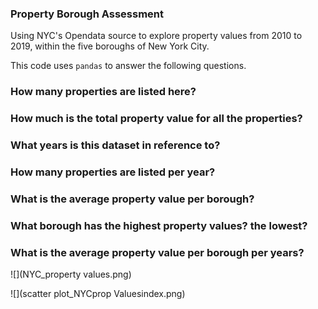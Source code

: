 ### Property Borough Assessment


Using NYC's Opendata source to explore property values from 2010 to 2019, within the five boroughs of New York City. 

This code uses ```pandas``` to answer the following questions.
  
  ### How many properties are listed here?
  
  ### How much is the total property value for all the properties?
  
  ### What years is this dataset in reference to?
  
  ### How many properties are listed per year?
  
  ### What is the average property value per borough?
  
  ### What borough has the highest property values? the lowest?
  
  ### What is the average property value per borough per years?

![](NYC_property values.png)

![](scatter plot_NYCprop Valuesindex.png)

